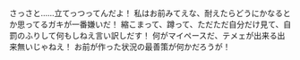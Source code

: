 さっさと……立てっつってんだよ！
私はお前みてえな、耐えたらどうにかなるとか思ってるガキが一番嫌いだ！
縮こまって、蹲って、ただただ自分だけ見て、自罰のふりして何もしねえ言い訳しだす！
何がマイペースだ、テメェが出来る出来無いじゃねえ！
お前が作った状況の最善策が何かだろうが！